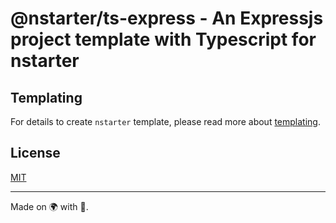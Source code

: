 # @nstarter/ts-express - An Expressjs project template with Typescript for nstarter

## Templating

For details to create `nstarter` template, please read more about [templating](./doc/templating.md).


## License

[MIT](./LICENSE)

----

Made on 🌍 with 💓.
